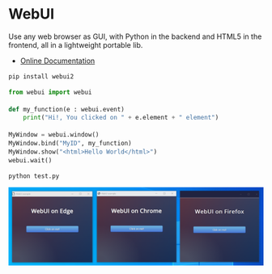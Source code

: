 # WebUI

Use any web browser as GUI, with Python in the backend and HTML5 in the frontend, all in a lightweight portable lib.

* [Online Documentation](https://webui.me/docs/#/python_api)

```sh
pip install webui2
```

```python
from webui import webui

def my_function(e : webui.event)
    print("Hi!, You clicked on " + e.element + " element")

MyWindow = webui.window()
MyWindow.bind("MyID", my_function)
MyWindow.show("<html>Hello World</html>")
webui.wait()
```

```sh
python test.py
```

![ScreenShot](https://raw.githubusercontent.com/alifcommunity/webui/main/screenshot.png)
